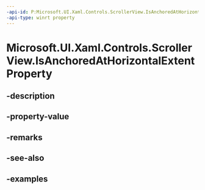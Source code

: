 ```yaml
---
-api-id: P:Microsoft.UI.Xaml.Controls.ScrollerView.IsAnchoredAtHorizontalExtentProperty
-api-type: winrt property
---
```


<!-- Property syntax.
public DependencyProperty IsAnchoredAtHorizontalExtentProperty { get; }
-->

# Microsoft.UI.Xaml.Controls.ScrollerView.IsAnchoredAtHorizontalExtentProperty

## -description

## -property-value

## -remarks

## -see-also

## -examples

